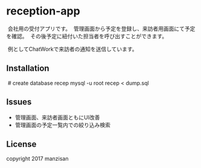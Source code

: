 # reception-app

  会社用の受付アプリです。
  管理画面から予定を登録し、来訪者用画面にて予定を確認。
  その後予定に紐付いた担当者を呼び出すことができます。
  
  例としてChatWorkで来訪者の通知を送信しています。
      
## Installation
  # create database recep
  mysql -u root recep < dump.sql
  
## Issues

- 管理画面、来訪者画面ともにUI改善
- 管理画面の予定一覧内での絞り込み検索

## License

 copyright 2017 manzisan
